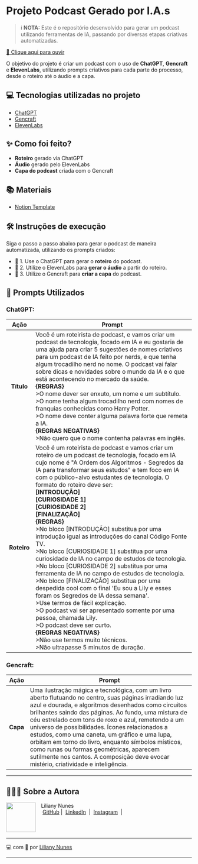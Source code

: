 # Projeto Podcast Gerado por I.A.s

> ℹ️ **NOTA:** Este é o repositório desenvolvido para gerar um podcast utilizando ferramentas de IA, passando por diversas etapas criativas automatizadas.

<a href="https://soundcloud.com/liliany-nunes-2099242/a-ordem-dos-algoritmos-segredos-da-ia-para-transformar-seus-estudos"> 📕 Clique aqui para ouvir</a>

O objetivo do projeto é criar um podcast com o uso de **ChatGPT**, **Gencraft** e **ElevenLabs**, utilizando prompts criativos para cada parte do processo, desde o roteiro até o áudio e a capa.

## 💻 Tecnologias utilizadas no projeto

- [ChatGPT](https://chat.openai.com/) 
- [Gencraft](https://gencraft.com/)
- [ElevenLabs](https://beta.elevenlabs.io/)

## ✨ Como foi feito?

- **Roteiro** gerado via ChatGPT
- **Áudio** gerado pelo ElevenLabs
- **Capa do podcast** criada com o Gencraft

## 📚 Materiais

- [Notion Template](#) 

## 🛠️ Instruções de execução

Siga o passo a passo abaixo para gerar o podcast de maneira automatizada, utilizando os prompts criados:

- 🤖 1. Use o ChatGPT para gerar o **roteiro** do podcast.
- 🤖 2. Utilize o ElevenLabs para **gerar o áudio** a partir do roteiro.
- 🎨 3. Utilize o Gencraft para **criar a capa** do podcast.

## 🤭 **Prompts Utilizados**

### **ChatGPT:**

| **Ação**   | **Prompt**                                                                                                                                                                                                                                                |
|:--------:| ------------------------------------------------------------------------------------------------------------------------------------------------------------------------------------------------------------------------------------------------------ |
| **Título**   | Você é um roteirista de podcast, e vamos criar um podcast de tecnologia, focado em IA e eu gostaria de uma ajuda para criar 5 sugestões de nomes criativos para um podcast de IA feito por nerds, e que tenha algum trocadilho nerd no nome. O podcast vai falar sobre dicas e novidades sobre o mundo da IA e o que está acontecendo no mercado da saúde. <br> **{REGRAS}**<br> >O nome dever ser enxuto, um nome e um subtítulo.<br> >O nome tenha algum trocadilho nerd com nomes de franquias conhecidas como Harry Potter.<br> >O nome deve conter alguma palavra forte que remeta a IA.<br> **{REGRAS NEGATIVAS}** <br> >Não quero que o nome contenha palavras em inglês.|
| **Roteiro** | Você é um roteirista de podcast e vamos criar um roteiro de um podcast de tecnologia, focado em IA cujo nome é "A Ordem dos Algoritmos - Segredos da IA para transformar seus estudos" e tem foco em IA com o público-alvo estudantes de tecnologia. O formato do roteiro deve ser: <br> **[INTRODUÇÃO]** <br> **[CURIOSIDADE 1]** <br> **[CURIOSIDADE 2]** <br> **[FINALIZAÇÃO]** <br> **{REGRAS}** <br> >No bloco [INTRODUÇÃO] substitua por uma introdução igual as introduções do canal Código Fonte TV. <br> >No bloco [CURIOSIDADE 1] substitua por uma curiosidade de IA no campo de estudos de tecnologia. <br> >No bloco [CURIOSIDADE 2] substitua por uma ferramenta de IA no campo de estudos de tecnologia. <br> >No bloco [FINALIZAÇÃO] substitua por uma despedida cool com o final 'Eu sou a Lily e esses foram os Segredos de IA dessa semana'. <br> >Use termos de fácil explicação. <br> >O podcast vai ser apresentado somente por uma pessoa, chamada Lily. <br> >O podcast deve ser curto. <br> **{REGRAS NEGATIVAS}** <br> >Não use termos muito técnicos. <br> >Não ultrapasse 5 minutos de duração. |
 
### **Gencraft:**

| **Ação**  | **Prompt**                                                                                                            |
|:--------:| ------------------------------------------------------------------------------------------------------------------ |
| **Capa**   | Uma ilustração mágica e tecnológica, com um livro aberto flutuando no centro, suas páginas irradiando luz azul e dourada, e algoritmos desenhados como circuitos brilhantes saindo das páginas. Ao fundo, uma mistura de céu estrelado com tons de roxo e azul, remetendo a um universo de possibilidades. Ícones relacionados a estudos, como uma caneta, um gráfico e uma lupa, orbitam em torno do livro, enquanto símbolos místicos, como runas ou formas geométricas, aparecem sutilmente nos cantos. A composição deve evocar mistério, criatividade e inteligência. |

---

## 👩🏼‍💻 **Sobre a Autora**

<p>
    <img
      align=left
      margin=10
      width=80
      src="https://avatars.githubusercontent.com/u/71911561?v=4"
    />
    <p>&nbsp&nbsp&nbspLiliany Nunes<br>
    &nbsp&nbsp&nbsp
    <a href="https://github.com/LilianyNunes">
    GitHub</a>&nbsp;|&nbsp;
    <a href="https://www.linkedin.com/in/lilianynunes/">LinkedIn</a>
&nbsp;|&nbsp;
    <a href="https://www.instagram.com/lilianynunees/">
    Instagram</a>
&nbsp;|&nbsp;</p>
</p>
<br/><br/>
<p>

---


💻 com 💛 por [Liliany Nunes](https://github.com/LilianyNunes)

---
